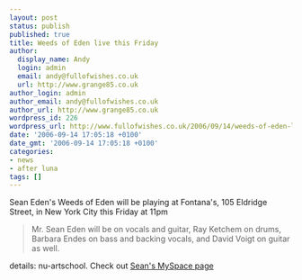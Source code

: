 ```yaml
---
layout: post
status: publish
published: true
title: Weeds of Eden live this Friday
author:
  display_name: Andy
  login: admin
  email: andy@fullofwishes.co.uk
  url: http://www.grange85.co.uk
author_login: admin
author_email: andy@fullofwishes.co.uk
author_url: http://www.grange85.co.uk
wordpress_id: 226
wordpress_url: http://www.fullofwishes.co.uk/2006/09/14/weeds-of-eden-live-this-friday/
date: '2006-09-14 17:05:18 +0100'
date_gmt: '2006-09-14 17:05:18 +0100'
categories:
- news
- after luna
tags: []
---
```

<p>Sean Eden's Weeds of Eden will be playing at Fontana's, 105 Eldridge Street, in New York City this Friday at 11pm</p>
<blockquote><p>Mr. Sean Eden will be on vocals and guitar, Ray Ketchem on drums, Barbara Endes on bass and backing vocals, and David Voigt on guitar as well.</p></blockquote>
<p><span class="removed_link" title="http://www.mutronium.com/nu-artskool.php">details: nu-artschool</span>. Check out <a href="http://www.myspace.com/seaneden">Sean's MySpace page</a></p>
